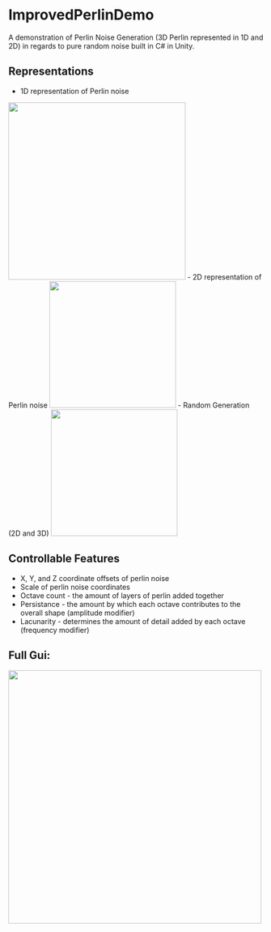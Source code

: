 # ImprovedPerlinDemo
A demonstration of Perlin Noise Generation (3D Perlin represented in 1D and 2D) in regards to pure random noise built in C# in Unity.

## Representations
 - 1D representation of Perlin noise
 <img src="https://i.imgur.com/yB2Haj5.png?1" width="350">
 - 2D representation of Perlin noise
 <img src="https://i.imgur.com/hpgini3.png?1" width="250">
 - Random Generation (2D and 3D)
 <img src="https://i.imgur.com/s6CPST8.png?1" width="250">

## Controllable Features
 - X, Y, and Z coordinate offsets of perlin noise
 - Scale of perlin noise coordinates
 - Octave count - the amount of layers of perlin added together
 - Persistance - the amount by which each octave contributes to the overall shape (amplitude modifier)
 - Lacunarity - determines the amount of detail added by each octave (frequency modifier)
 
 ## Full Gui:

 <img src="https://i.imgur.com/quKesgW.png?1" width="500">
